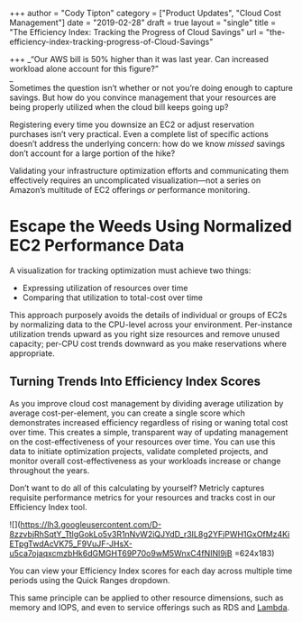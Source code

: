 +++
author = "Cody Tipton"
category = ["Product Updates", "Cloud Cost Management"]
date = "2019-02-28"
draft = true
layout = "single"
title = "The Efficiency Index: Tracking the Progress of Cloud Savings"
url = "the-efficiency-index-tracking-progress-of-Cloud-Savings"

+++
_“Our AWS bill is 50% higher than it was last year. Can increased workload alone account for this figure?”  
_  
Sometimes the question isn’t whether or not you’re doing enough to capture savings. But how do you convince management that your resources are being properly utilized when the cloud bill keeps going up?

Registering every time you downsize an EC2 or adjust reservation purchases isn’t very practical. Even a complete list of specific actions doesn’t address the underlying concern: how do we know _missed_ savings don’t account for a large portion of the hike?

Validating your infrastructure optimization efforts and communicating them effectively requires an uncomplicated visualization—not a series on Amazon’s multitude of EC2 offerings _or_ performance monitoring.

# Escape the Weeds Using Normalized EC2 Performance Data

A visualization for tracking optimization must achieve two things:

* Expressing utilization of resources over time
* Comparing that utilization to total-cost over time

This approach purposely avoids the details of individual or groups of EC2s by normalizing data to the CPU-level across your environment. Per-instance utilization trends upward as you right size resources and remove unused capacity; per-CPU cost trends downward as you make reservations where appropriate.

## Turning Trends Into Efficiency Index Scores

As you improve cloud cost management by dividing average utilization by average cost-per-element, you can create a single score which demonstrates increased efficiency regardless of rising or waning total cost over time. This creates a simple, transparent way of updating management on the cost-effectiveness of your resources over time. You can use this data to initiate optimization projects, validate completed projects, and monitor overall cost-effectiveness as your workloads increase or change throughout the years.

Don’t want to do all of this calculating by yourself? Metricly captures requisite performance metrics for your resources and tracks cost in our Efficiency Index tool.

![](https://lh3.googleusercontent.com/D-8zzvbjRhSqtY_TtlgGokLo5v3R1nNvW2iQJYdD_r3IL8g2YFjPWH1GxOfMz4KiETpgTwdAcVK75_F9VuJF-JHsX-u5ca7ojaqxcmzbHk6dGMGHT69P70o9wM5WnxC4fNINl9jB =624x183)

You can view your Efficiency Index scores for each day across multiple time periods using the Quick Ranges dropdown.

This same principle can be applied to other resource dimensions, such as memory and IOPS, and even to service offerings such as RDS and [Lambda](https://www.metricly.com/aws-lambda-cost/).